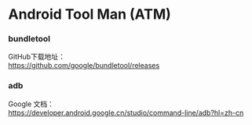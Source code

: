 # Android Tool Man (ATM)

### bundletool
GitHub下载地址：  
https://github.com/google/bundletool/releases

### adb
Google 文档：  
https://developer.android.google.cn/studio/command-line/adb?hl=zh-cn